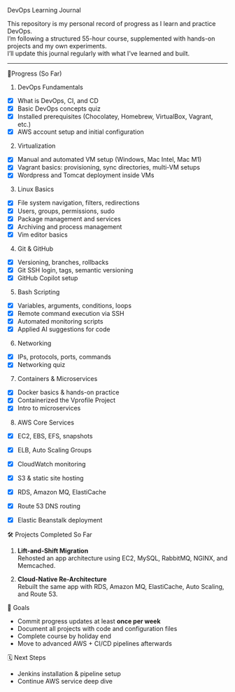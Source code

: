  DevOps Learning Journal

This repository is my personal record of progress as I learn and practice DevOps.  
I’m following a structured 55-hour course, supplemented with hands-on projects and my own experiments.  
I’ll update this journal regularly with what I’ve learned and built.

---

📅Progress (So Far)
1. DevOps Fundamentals
- [x] What is DevOps, CI, and CD  
- [x] Basic DevOps concepts quiz  
- [x] Installed prerequisites (Chocolatey, Homebrew, VirtualBox, Vagrant, etc.)  
- [x] AWS account setup and initial configuration  

2. Virtualization
- [x] Manual and automated VM setup (Windows, Mac Intel, Mac M1)  
- [x] Vagrant basics: provisioning, sync directories, multi-VM setups  
- [x] Wordpress and Tomcat deployment inside VMs  

3. Linux Basics
- [x] File system navigation, filters, redirections  
- [x] Users, groups, permissions, sudo  
- [x] Package management and services  
- [x] Archiving and process management  
- [x] Vim editor basics  

4. Git & GitHub
- [x] Versioning, branches, rollbacks  
- [x] Git SSH login, tags, semantic versioning  
- [x] GitHub Copilot setup  

5. Bash Scripting
- [x] Variables, arguments, conditions, loops  
- [x] Remote command execution via SSH  
- [x] Automated monitoring scripts  
- [x] Applied AI suggestions for code  

6. Networking
- [x] IPs, protocols, ports, commands  
- [x] Networking quiz  

7. Containers & Microservices
- [x] Docker basics & hands-on practice  
- [x] Containerized the Vprofile Project  
- [x] Intro to microservices  

8. AWS Core Services
- [x] EC2, EBS, EFS, snapshots  
- [x] ELB, Auto Scaling Groups  
- [x] CloudWatch monitoring  
- [x] S3 & static site hosting  
- [x] RDS, Amazon MQ, ElastiCache  
- [x] Route 53 DNS routing  
- [x] Elastic Beanstalk deployment  


🛠 Projects Completed So Far

1. **Lift-and-Shift Migration**  
   Rehosted an app architecture using EC2, MySQL, RabbitMQ, NGINX, and Memcached.

2. **Cloud-Native Re-Architecture**  
   Rebuilt the same app with RDS, Amazon MQ, ElastiCache, Auto Scaling, and Route 53.


 🎯 Goals
- Commit progress updates at least **once per week**  
- Document all projects with code and configuration files  
- Complete course by holiday end  
- Move to advanced AWS + CI/CD pipelines afterwards  


🗓 Next Steps
- Jenkins installation & pipeline setup  
- Continue AWS service deep dive   

